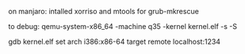 on manjaro:
intalled  xorriso and mtools for grub-mkrescue

to debug:
qemu-system-x86_64 -machine q35 -kernel kernel.elf -s -S

gdb kernel.elf
set arch i386:x86-64
target remote localhost:1234 